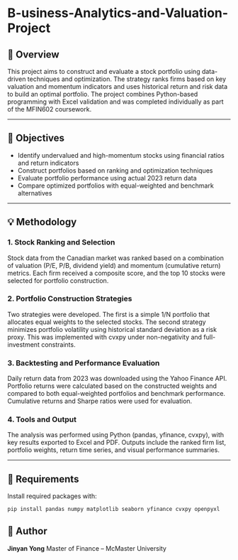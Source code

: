 # B-usiness-Analytics-and-Valuation-Project

## 📌 Overview

This project aims to construct and evaluate a stock portfolio using data-driven techniques and optimization. The strategy ranks firms based on key valuation and momentum indicators and uses historical return and risk data to build an optimal portfolio. The project combines Python-based programming with Excel validation and was completed individually as part of the MFIN602 coursework.

---

## 🎯 Objectives

- Identify undervalued and high-momentum stocks using financial ratios and return indicators
- Construct portfolios based on ranking and optimization techniques
- Evaluate portfolio performance using actual 2023 return data
- Compare optimized portfolios with equal-weighted and benchmark alternatives
---

## 💡 Methodology

### 1. Stock Ranking and Selection
Stock data from the Canadian market was ranked based on a combination of valuation (P/E, P/B, dividend yield) and momentum (cumulative return) metrics. Each firm received a composite score, and the top 10 stocks were selected for portfolio construction.

### 2. Portfolio Construction Strategies
Two strategies were developed. The first is a simple 1/N portfolio that allocates equal weights to the selected stocks. The second strategy minimizes portfolio volatility using historical standard deviation as a risk proxy. This was implemented with cvxpy under non-negativity and full-investment constraints.

### 3. Backtesting and Performance Evaluation
Daily return data from 2023 was downloaded using the Yahoo Finance API. Portfolio returns were calculated based on the constructed weights and compared to both equal-weighted portfolios and benchmark performance. Cumulative returns and Sharpe ratios were used for evaluation.

### 4. Tools and Output
The analysis was performed using Python (pandas, yfinance, cvxpy), with key results exported to Excel and PDF. Outputs include the ranked firm list, portfolio weights, return time series, and visual performance summaries.

---

## 🧰 Requirements

Install required packages with:

```bash
pip install pandas numpy matplotlib seaborn yfinance cvxpy openpyxl
```

## 🙋 Author

**Jinyan Yong**
 Master of Finance – McMaster University
